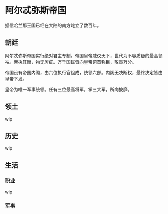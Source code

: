 # 阿尔忒弥斯帝国

据信哈兰那王国已经在大陆的南方屹立了数百年。

## 朝廷

阿尔忒弥斯帝国实行绝对君主专制。帝国皇帝威仪天下，世代为不容质疑的最高领袖。帝执其衡，物无厉疵。万千国民皆向皇帝俯首称臣，敬畏万分。

帝国设有帝国内阁，由六位执行官组成，统领六部。内阁无决断权，最终决定皆由皇帝下发。

皇帝为唯一军事统领。任有三位最高将军，掌三大军，所向披靡。

## 领土

wip

## 历史

wip

## 生活

### 职业

wip

### 军事

